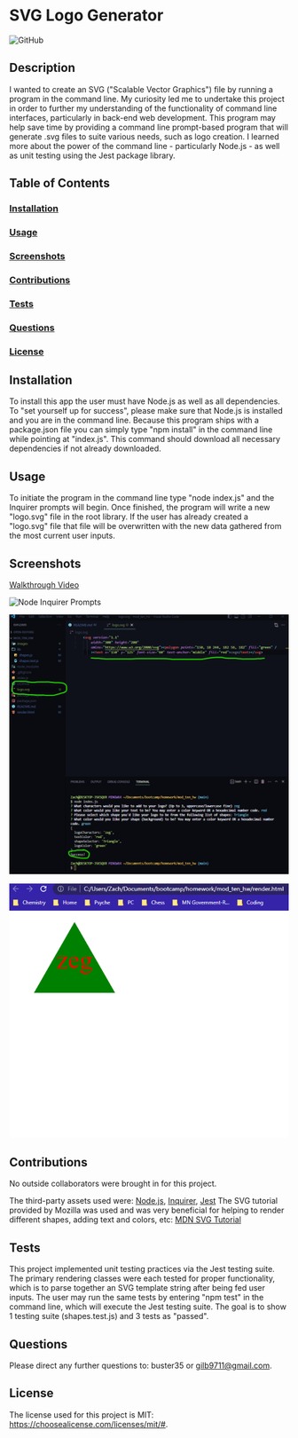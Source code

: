 # SVG Logo Generator
![GitHub](https://img.shields.io/github/license/buster35/logo-generator)
## Description
I wanted to create an SVG ("Scalable Vector Graphics") file by running a program in the command line.
My curiosity led me to undertake this project in order to further my understanding of the functionality of command line interfaces, particularly in back-end web development.
This program may help save time by providing a command line prompt-based program that will generate .svg files to suite various needs, such as logo creation.
I learned more about the power of the command line - particularly Node.js - as well as unit testing using the Jest package library.
## Table of Contents
### [Installation](#installation)
### [Usage](#usage)
### [Screenshots](#screenshots)
### [Contributions](#contributions)
### [Tests](#tests)
### [Questions](#questions)
### [License](#license)
## Installation
To install this app the user must have Node.js as well as all dependencies. To "set yourself up for success", please make sure that Node.js is installed and you are in the command line. Because this program ships with a package.json file you can simply type "npm install" in the command line while pointing at "index.js". This command should download all necessary dependencies if not already downloaded.
## Usage
To initiate the program in the command line type "node index.js" and the Inquirer prompts will begin. Once finished, the program will write a new "logo.svg" file in the root library. If the user has already created a "logo.svg" file that file will be overwritten with the new data gathered from the most current user inputs.
## Screenshots
[Walkthrough Video](https://drive.google.com/file/d/1W2qa3-0YYL17B-jCzy5V_vdxNIUZBq4r/view)

![Node Inquirer Prompts](/images/node-inquirer-prompts)

![Created Logo.SVG File](/images/created-logo-file.png)

![Rendered Shape](/images/rendered-shape.png)

## Contributions
No outside collaborators were brought in for this project.

The third-party assets used were: [Node.js](https://nodejs.org/en), [Inquirer](https://www.npmjs.com/package/inquirer#documentation), [Jest](https://jestjs.io/docs/getting-started)
The SVG tutorial provided by Mozilla was used and was very beneficial for helping to render different shapes, adding text and colors, etc: [MDN SVG Tutorial](https://developer.mozilla.org/en-US/docs/Web/SVG/Tutorial/Getting_Started)
## Tests
This project implemented unit testing practices via the Jest testing suite. The primary rendering classes were each tested for proper functionality, which is to parse together an SVG template string after being fed user inputs.
The user may run the same tests by entering "npm test" in the command line, which will execute the Jest testing suite. The goal is to show 1 testing suite (shapes.test.js) and 3 tests as "passed".
## Questions
Please direct any further questions to: buster35 or gilb9711@gmail.com.
## License
The license used for this project is MIT: https://choosealicense.com/licenses/mit/#.
